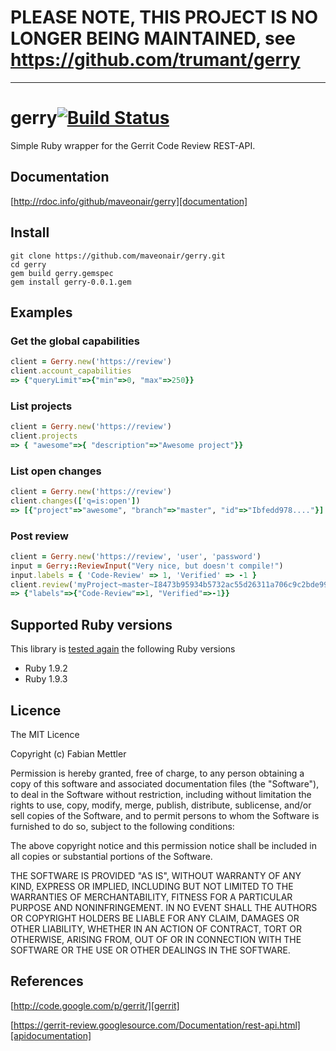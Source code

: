 # PLEASE NOTE, THIS PROJECT IS NO LONGER BEING MAINTAINED, see https://github.com/trumant/gerry

* * *

# gerry[![Build Status](https://travis-ci.org/maveonair/gerry.png)][travis]

Simple Ruby wrapper for the Gerrit Code Review REST-API.

[travis]: https://travis-ci.org/maveonair/gerry

## Documentation
[http://rdoc.info/github/maveonair/gerry][documentation]

[documentation]: http://rdoc.info/github/maveonair/gerry

## Install
```
git clone https://github.com/maveonair/gerry.git
cd gerry
gem build gerry.gemspec
gem install gerry-0.0.1.gem
```

## Examples
### Get the global capabilities
```ruby
client = Gerry.new('https://review')
client.account_capabilities
=> {"queryLimit"=>{"min"=>0, "max"=>250}}
```

### List projects
```ruby
client = Gerry.new('https://review')
client.projects
=> { "awesome"=>{ "description"=>"Awesome project"}}
```

### List open changes
```ruby
client = Gerry.new('https://review')
client.changes(['q=is:open'])
=> [{"project"=>"awesome", "branch"=>"master", "id"=>"Ibfedd978...."}]
```

### Post review
```ruby
client = Gerry.new('https://review', 'user', 'password')
input = Gerry::ReviewInput("Very nice, but doesn't compile!")
input.labels = { 'Code-Review' => 1, 'Verified' => -1 }
client.review('myProject~master~I8473b95934b5732ac55d26311a706c9c2bde9940', 'current', input)
=> {"labels"=>{"Code-Review"=>1, "Verified"=>-1}}
```

## Supported Ruby versions
This library is [tested again][travis] the following Ruby versions

* Ruby 1.9.2
* Ruby 1.9.3

## Licence
The MIT Licence

Copyright (c) Fabian Mettler

Permission is hereby granted, free of charge, to any person obtaining a copy of this software and associated documentation files (the "Software"), to deal in the Software without restriction, including without limitation the rights to use, copy, modify, merge, publish, distribute, sublicense, and/or sell copies of the Software, and to permit persons to whom the Software is furnished to do so, subject to the following conditions:

The above copyright notice and this permission notice shall be included in all copies or substantial portions of the Software.

THE SOFTWARE IS PROVIDED "AS IS", WITHOUT WARRANTY OF ANY KIND, EXPRESS OR IMPLIED, INCLUDING BUT NOT LIMITED TO THE WARRANTIES OF MERCHANTABILITY, FITNESS FOR A PARTICULAR PURPOSE AND NONINFRINGEMENT. IN NO EVENT SHALL THE AUTHORS OR COPYRIGHT HOLDERS BE LIABLE FOR ANY CLAIM, DAMAGES OR OTHER LIABILITY, WHETHER IN AN ACTION OF CONTRACT, TORT OR OTHERWISE, ARISING FROM, OUT OF OR IN CONNECTION WITH THE SOFTWARE OR THE USE OR OTHER DEALINGS IN THE SOFTWARE.

## References
[http://code.google.com/p/gerrit/][gerrit]

[gerrit]: http://code.google.com/p/gerrit/

[https://gerrit-review.googlesource.com/Documentation/rest-api.html][apidocumentation]

[apidocumentation]: https://gerrit-review.googlesource.com/Documentation/rest-api.html

